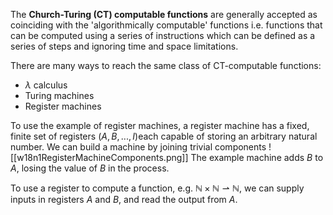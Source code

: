 The **Church-Turing (CT) computable functions** are generally accepted as coinciding with the 'algorithmically computable' functions i.e. functions that can be computed using a series of instructions which can be defined as a series of steps and ignoring time and space limitations.

There are many ways to reach the same class of CT-computable functions:
- $\lambda$ calculus
- Turing machines
- Register machines

To use the example of register machines, a register machine has a fixed, finite set of registers ($A,B,...,I$)each capable of storing an arbitrary natural number.
We can build a machine by joining trivial components
![[w18n1RegisterMachineComponents.png]]
The example machine adds $B$ to $A$, losing the value of $B$ in the process.

To use a register to compute a function, e.g. $\mathbb{N}\times\mathbb{N}\rightharpoonup\mathbb{N}$,  we can supply inputs in registers $A$ and $B$, and read the output from $A$.

